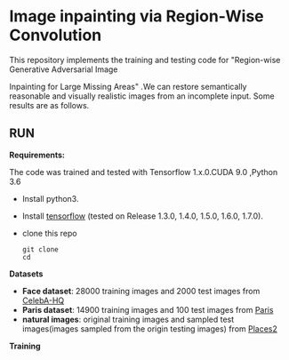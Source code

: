 # Image inpainting via Region-Wise Convolution 
This repository implements the training and testing code for "Region-wise Generative Adversarial Image

Inpainting for Large Missing Areas" .We can restore semantically reasonable and visually realistic images from an incomplete input. Some results are as follows.
## RUN

**Requirements:**

The code was trained and tested with Tensorflow 1.x.0.CUDA 9.0 ,Python 3.6 

- Install python3.

- Install [tensorflow](https://www.tensorflow.org/install/) (tested on Release 1.3.0, 1.4.0, 1.5.0, 1.6.0, 1.7.0).

- clone this repo

  ```
  git clone
  cd
  ```

**Datasets**

- **Face dataset**: 28000 training images and 2000 test images from [CelebA-HQ](https://drive.google.com/drive/folders/0B7EVK8r0v71peklHb0pGdDl6R28)
- **Paris dataset**: 14900 training images and 100 test images from [Paris](https://github.com/pathak22/context-encoder)
- **natural images**: original training images and sampled test images(images sampled from the origin testing images) from [Places2](http://places2.csail.mit.edu/)

**Training**
